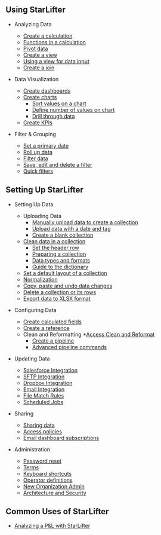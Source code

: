 
## Using StarLifter 

* Analyzing Data
  * [Create a calculation](how_to/calculate.md)
  * [Functions in a calculation](how_to/functions.md)
  * [Pivot data](how_to/pivot.md)
  * [Create a view](how_to/view.md)
  * [Using a view for data input](how_to/input_data.md)
  * [Create a join](how_to/join.md)
  
* Data Visualization
  * [Create dashboards](getting_started/dashboards.md)
  * [Create charts](getting_started/charts.md)
      * [Sort values on a chart](how_to/chart_sort.md)
      * [Define number of values on chart](how_to/chart_data_points.md)
      * [Drill through data](how_to/drillthrough.md)
  * [Create KPIs](getting_started/kpis.md)

* Filter & Grouping
  * [Set a primary date](how_to/date.md)
  * [Roll up data](how_to/rollup.md)
  * [Filter data](how_to/filter.md)
  * [Save, edit and delete a filter](how_to/filter.md)
  * [Quick filters](how_to/qwik_filter.md)

## Setting Up StarLifter

* Setting Up Data
  * Uploading Data
    * [Manually upload data to create a collection](getting_started/uploadingdata.md)
    * [Upload data with a date and tag](how_to/tag.md)
    * [Create a blank collection](how_to/new.md)
  * [Clean data in a collection](getting_started/cleaningdata.md)
    * [Set the header row](how_to/setheader.md)
    * [Preparing a collection](getting_started/collection.md)
    * [Data types and formats](how_to/data.md)
    * [Guide to the dictionary](how_to/dictionary.md)
  * [Set a default layout of a collection](how_to/default.md)
  * [Normalization](how_to/normalization.md)
  * [Copy, paste and undo data changes](how_to/copy.md)
  * [Delete a collection or its rows](how_to/delete.md)
  * [Export data to XLSX format](how_to/export.md)

* Configuring Data
  * [Create calculated fields](how_to/calculate.md)
  * [Create a reference](how_to/references.md)
  * Clean and Reformatting
    *[Access Clean and Reformat](how_to/accessing_clean_and_reformat.md)
    * [Create a pipeline](how_to/creating_pipeline.md)
    * [Advanced pipeline commands](how_to/advanced_manipulator_commands.md)

* Updating Data
  * [Salesforce Integration](how_to/salesforce_api.md)
  * [SFTP Integration](how_to/sftpintegration.md)
  * [Dropbox Integration](how_to/dropboxintegration.md)
  * [Email Integration](how_to/emailintegration.md)
  * [File Match Rules](how_to/filematchrules.md)
  * [Scheduled Jobs](how_to/scheduledintegrations.md)

* Sharing
  * [Sharing data](how_to/sharing_access.md)
  * [Access policies](how_to/access_policy.md)
  * [Email dashboard subscriptions](how_to/dashboard_subscriptions.md)

* Administration
  * [Password reset](how_to/password_reset.md)
  * [Terms](getting_started/structure.md)
  * [Keyboard shortcuts](keyboard.md)
  * [Operator definitions](operators.md)
  * [New Organization Admin](getting_started/newuser.md)
  * [Architecture and Security](how_to/security.md)

 ## Common Uses of StarLifter

  * [Analyzing a P&L with StarLifter](getting_started/usingstarlifter101.md)
